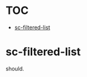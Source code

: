 # TOC
   - [sc-filtered-list](#sc-filtered-list)
<a name=""></a>
 
<a name="sc-filtered-list"></a>
# sc-filtered-list
should.

```js

```

